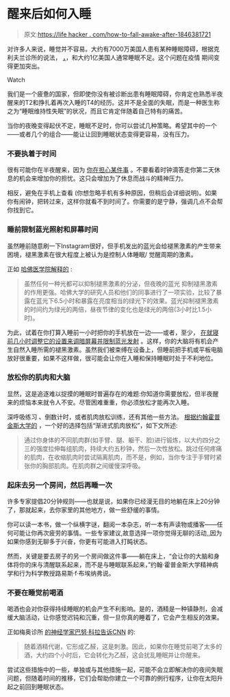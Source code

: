 # 醒来后如何入睡

> 原文:[https://life hacker . com/how-to-fall-awake-after-1846381721](https://lifehacker.com/how-to-fall-asleep-after-waking-up-1846381721)

对许多人来说，睡觉并不容易。大约有7000万美国人患有某种睡眠障碍，根据克利夫兰诊所的说法， [，](https://my.clevelandclinic.org/health/articles/11429-common-sleep-disorders)，和大约1亿美国人通常睡眠不足。这个问题在疫情 期间变得更加突出。

Watch

我们是一个疲惫的国家，但即使你没有被诊断出患有睡眠障碍，你肯定也熟悉半夜醒来的T2和挣扎着再次入睡的T4的经历。这并不是全面的失眠，而是一种医生称之为“睡眠维持性失眠”的状况，而且它肯定伴随着自己特有的痛苦。

当你的夜晚变得起伏不定，睡眠不足时，你可以尝试几种策略。希望其中的一个——或者几个的组合——能让让回到睡眠状态变得更容易，没有压力。

### 不要执着于时间

很有可能你在半夜醒来，因为 [你在担心某件事](https://lifehacker.com/why-anxiety-wakes-you-up-at-night-and-how-to-reclaim-y-1665854013) 。不要看着时钟滴答走你第二天休息的机会来增加你的担忧。这只会增加为了休息而战斗的精神压力。

相反，避免在手机上查看 (你想忽略手机有多种原因，但稍后会详细说明)。如果你有闹钟，把转过来，这样你就看不到时间了。你需要的是宁静，强调几点不会帮你找到它。

### 睡前限制蓝光照射和屏幕时间

虽然睡前随意刷一下Instagram很好，但手机发出的蓝光会给褪黑激素的产生带来困境，褪黑激素在很大程度上被认为是控制人体睡眠/ 觉醒周期的激素。

正如 [哈佛医学院解释的](https://www.health.harvard.edu/staying-healthy/blue-light-has-a-dark-side#:~:text=Protect%20yourself%20from%20blue%20light%20at%20night&text=Avoid%20looking%20at%20bright%20screens,blue%2Fgreen%20wavelength%20at%20night.) :

> 虽然任何一种光都可以抑制褪黑激素的分泌，但夜晚的蓝光 抑制褪黑激素的作用更强。哈佛大学的研究人员和他们的同事进行了一项实验，比较了暴露在蓝光下6.5小时和暴露在亮度相当的绿光下的效果。蓝光抑制褪黑激素的时间约为绿光的两倍，昼夜节律的变化也是绿光的两倍(3小时比1.5小时)。

为此，试着在你打算入睡前一小时把你的手机放在一边——或者，至少， [在就寝前几小时调整它的设置来调暗屏幕并限制蓝光发射](https://lifehacker.com/how-to-activate-night-shift-and-apples-secret-invert-1818590859) 。这样，你的大脑将有机会产生自然入睡所需的褪黑激素。虽然我们被束缚在设备上，但睡前把手机或平板电脑放好很重要，如果不这样做，很可能会让你在入睡和保持睡眠时处于不利地位。

### 放松你的肌肉和大脑

显然，这是追逐难以捉摸的睡眠时普遍存在的难题:你知道你需要放松，但半夜醒来的烦恼本来就令人不安。尽管困难重重，你必须放松才能再次入睡。

深呼吸练习 、倒数计时，或者肌肉放松训练，还有其他一些方法。 [根据约翰霍普金斯大学的](https://www.hopkinsmedicine.org/health/wellness-and-prevention/up-in-the-middle-of-the-night-how-to-get-back-to-sleep) ，一个好的选择包括“渐进式肌肉放松”，如下文所述:

> 通过你身体的不同肌肉群(如手臂、腿、躯干、脸)进行锻炼，以大约四分之三的强度拉伸每组肌肉，持续大约五秒钟，然后一次性放松。跳过任何疼痛的肌肉，在收缩肌肉时尝试隔离肌肉，而不是，例如，当你专注于手臂时紧张你的胸部肌肉。在肌肉群之间缓慢深呼吸。

### 起床去另一个房间，然后再睡一次

许多专家提倡20分钟规则——也就是说，如果你已经漫无目的地躺在床上20分钟了，那就起来，去你家里的其他地方，做一些舒缓的事情。

你可以读一本书，做一个纵横字谜，翻阅一本杂志，听一本有声读物或播客——任何可能让你再次疲劳的事情。一些专家建议,故意选择一项你觉得无聊的活动,,因为如果你感到无聊多于兴奋，你更有可能进入打盹状态。

然而，关键是要去房子的另一个房间做这件事——躺在床上，“会让你的大脑和身体将你的床与清醒联系起来，而不是与睡眠联系起来，”约翰·霍普金斯大学精神病学和行为科学教授路易斯·f·布埃纳弗说。

### 不要在睡觉前喝酒

喝酒也会对你获得持续睡眠的机会产生不利影响。是的，酒精是一种镇静剂，会减缓大脑活动，让你感觉迟钝和沉重，但一旦你真的睡着了，它会产生相反的效果。

正如梅奥诊所 [的神经学家巴努·科拉告诉CNN](https://www.cnn.com/2021/02/23/health/fall-back-asleep-after-waking-wellness/index.html) 的:

> 随着酒精代谢，它形成乙醛，这是刺激。因此，如果你在睡觉前喝了太多的酒，大约四个小时后，它会转化为乙醛，这会扰乱睡眠并让你醒来。

尝试这些措施中的一些，单独或与其他措施一起，可能不会立即解决你的夜间失眠问题，但随着时间的推移，它们会帮助你建立一个可靠的例行程序，让你在太阳升起之前回到睡眠状态。